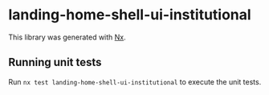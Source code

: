 # landing-home-shell-ui-institutional

This library was generated with [Nx](https://nx.dev).

## Running unit tests

Run `nx test landing-home-shell-ui-institutional` to execute the unit tests.
